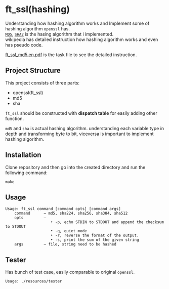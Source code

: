 # ft_ssl(hashing)

Understanding how hashing algorithm works and Implement some of hashing algorithm `openssl` has.<br/>
[`MD5`](https://en.wikipedia.org/wiki/MD5), [`SHA2`](https://en.wikipedia.org/wiki/SHA-2) is the hasing algorithm that i implemented.<br/>
wikipedia has detailed instruction how hashing algorithm works and even has pseudo code.

[ft_ssl_md5.en.pdf](/resources/ft_ssl_md5.en.pdf) is the task file to see the detailed instruction.

## Project Structure

This project consists of three parts:

* openssl(ft_ssl)
* md5
* sha

`ft_ssl` should be constructed with **dispatch table** for easily adding other function.

`md5` and `sha` is actual hashing algorithm. understanding each variable type in depth and transforming byte to bit, viceversa is important to implement hashing algorithm.

## Installation

Clone repository and then go into the created directory and run the following command:

```
make
```

## Usage

```
Usage: ft_ssl command [command opts] [command args]
    command      — md5, sha224, sha256, sha384, sha512
    opts         —
                    • -p, echo STDIN to STDOUT and append the checksum to STDOUT
                    • -q, quiet mode
                    • -r, reverse the format of the output.
                    • -s, print the sum of the given string
    args         — file, string need to be hashed

```

## Tester

Has bunch of test case, easily comparable to original `openssl`.
```
Usage: ./resources/tester
```
